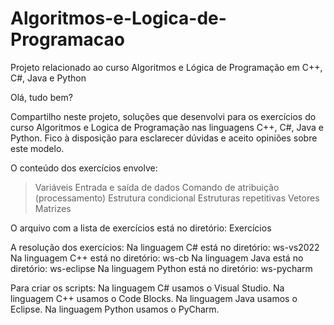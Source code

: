 # Algoritmos-e-Logica-de-Programacao
Projeto relacionado ao curso Algoritmos e Lógica de Programação em C++, C#, Java e Python

Olá, tudo bem?

Compartilho neste projeto, soluções que desenvolvi para os exercícios do curso Algoritmos e Logica de Programação nas linguagens C++, C#, Java e Python. Fico à disposição para esclarecer dúvidas e aceito opiniões sobre este modelo.

O conteúdo dos exercícios envolve:

> Variáveis
> Entrada e saída de dados
> Comando de atribuição (processamento)
> Estrutura condicional
> Estruturas repetitivas
> Vetores
> Matrizes

O arquivo com a lista de exercícios está no diretório: Exercícios

A resolução dos exercícios:
Na linguagem C# está no diretório: ws-vs2022
Na linguagem C++ está no diretório: ws-cb
Na linguagem Java está no diretório: ws-eclipse
Na linguagem Python está no diretório: ws-pycharm

Para criar os scripts:
Na linguagem C# usamos o Visual Studio.
Na linguagem C++ usamos o Code Blocks.
Na linguagem Java usamos o Eclipse.
Na linguagem Python usamos o PyCharm.
